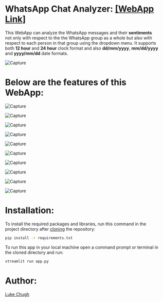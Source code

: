 # WhatsApp Chat Analyzer: [[WebApp Link]](https://whatsapp-chat-analyzer-by-luke.herokuapp.com/)

This WebApp can analyze the WhatsApp messages and their **sentiments** not only with respect to the the WhatsApp group as a whole but also with respect to each person in that group using the dropdown menu. It supports both **12 hour** and **24 hour** clock format and also **dd/mm/yyyy**, **mm/dd/yyyy** and **yyyy/mm/dd** date formats.

![Capture](https://github.com/luke-chugh/whatsapp-chat-analyzer-WebApp/blob/main/images/dropdown.png)

# Below are the features of this WebApp:
![Capture](https://github.com/luke-chugh/whatsapp-chat-analyzer-WebApp/blob/main/images/a.png)

![Capture](https://github.com/luke-chugh/whatsapp-chat-analyzer-WebApp/blob/main/images/b.png)

![Capture](https://github.com/luke-chugh/whatsapp-chat-analyzer-WebApp/blob/main/images/c.png)

![Capture](https://github.com/luke-chugh/whatsapp-chat-analyzer-WebApp/blob/main/images/d.png)

![Capture](https://github.com/luke-chugh/whatsapp-chat-analyzer-WebApp/blob/main/images/e.png)

![Capture](https://github.com/luke-chugh/whatsapp-chat-analyzer-WebApp/blob/main/images/f.png)

![Capture](https://github.com/luke-chugh/whatsapp-chat-analyzer-WebApp/blob/main/images/g.png)

![Capture](https://github.com/luke-chugh/whatsapp-chat-analyzer-WebApp/blob/main/images/h.png)

![Capture](https://github.com/luke-chugh/whatsapp-chat-analyzer-WebApp/blob/main/images/i.png)

![Capture](https://github.com/luke-chugh/whatsapp-chat-analyzer-WebApp/blob/main/images/j.png)

# Installation:
To install the required packages and libraries, run this command in the project directory after [cloning](https://www.howtogeek.com/451360/how-to-clone-a-github-repository/) the repository:
```bash
pip install -r requirements.txt
```
To run this app in your local machine open a command prompt or terminal in the cloned directory and run:
```bash
streamlit run app.py
```
# Author:
[Luke Chugh](https://www.linkedin.com/in/luke-chugh-2b2043181/)
